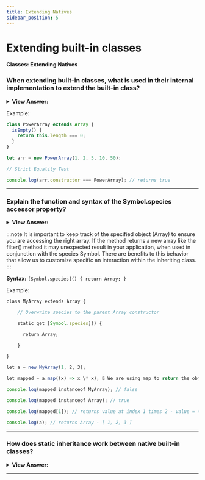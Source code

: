 ```yaml
---
title: Extending Natives
sidebar_position: 5
---
```


# Extending built-in classes

**Classes: Extending Natives**

<head>
  <title>Extending built-in classes - JavaScript Interview Questions & Answers</title>
  <meta charSet="utf-8" />
</head>

### When extending built-in classes, what is used in their internal implementation to extend the built-in class?

<details>
  <summary><strong>View Answer:</strong></summary>
  <div>
  <div><strong>Interview Response:</strong> Built-in methods like array, filter, map, and others return new objects of exactly the inherited type. Their internal implementation uses the object’s constructor property for that. If you test the strict equality between the newly created object and child class on the constructor, it will return true.
</div>
  </div>
</details>

Example:

```js
class PowerArray extends Array {
  isEmpty() {
    return this.length === 0;
  }
}

let arr = new PowerArray(1, 2, 5, 10, 50);

// Strict Equality Test

console.log(arr.constructor === PowerArray); // returns true
```

---

### Explain the function and syntax of the Symbol.species accessor property?

<details>
  <summary><strong>View Answer:</strong></summary>
  <div>
  <div><strong>Interview Response:</strong> The species accessor property allows subclasses to override the default constructor for objects. Symbol.species is used when we may want to return Array objects in our derived array class. When using methods such as map() that return the default constructor, we may want these methods to return a parent Array object, instead of the extending object.</div><br />
  <div><strong>Technical Response:</strong> The symbol Symbol.species specifies a function-valued property that the constructor function uses to create derived objects. The species accessor property allows subclasses to override the default constructor for objects. Symbol.species is used when you may want to return Array objects in your derived array class. when using methods such as map() that return the default constructor, you want these methods to return a parent Array object, instead of the extending object. It is important to keep track of the specified object (Array) to ensure you are accessing the right array. If the method returns a new array like the filter() method it may unexpected result in your application, when used in conjunction with the species Symbol. There are benefits to this behavior that allow use customize specific an interaction within the inheriting class.
  </div>
  </div>
</details>

:::note
It is important to keep track of the specified object (Array) to ensure you are accessing the right array. If the method returns a new array like the filter() method it may unexpected result in your application, when used in conjunction with the species Symbol. There are benefits to this behavior that allow us to customize specific an interaction within the inheriting class.
:::

**Syntax:** `[Symbol.species]() { return Array; }`

Example:

```js
class MyArray extends Array {

    // Overwrite species to the parent Array constructor

    static get [Symbol.species]() {

      return Array;

    }

}

let a = new MyArray(1, 2, 3);

let mapped = a.map((x) => x \* x); ß We are using map to return the object constructor

console.log(mapped instanceof MyArray); // false

console.log(mapped instanceof Array); // true

console.log(mapped[1]); // returns value at index 1 times 2 - value = 4

console.log(a); // returns Array - [ 1, 2, 3 ]
```

---

### How does static inheritance work between native built-in classes?

<details>
  <summary><strong>View Answer:</strong></summary>
  <div>
  <div><strong>Interview Response:</strong> Normally, when one class extends another, both static and non-static methods are inherited. But built-in classes are an exception. They do not inherit statics from each other.</div><br />
  <div><strong>Example:</strong> Both Array and Date inherit from Object, so their instances have methods from Object.prototype. But Array.[[Prototype]] does not reference Object, so there’s no, for instance, Array.keys() (or Date.keys()) static method.
  </div>
  </div>
</details>

---
